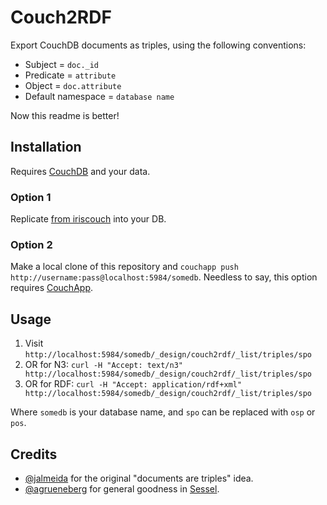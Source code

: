 # Couch2RDF

Export CouchDB documents as triples, using the following conventions:

* Subject = ``doc._id``
* Predicate = ``attribute``
* Object = ``doc.attribute``
* Default namespace = ``database name``

Now this readme is better!

## Installation

Requires [CouchDB](http://couchdb.apache.org/) and your data.

### Option 1

Replicate [from iriscouch](http://robbinsd.iriscouch.com/couch2rdf) into your DB.

### Option 2

Make a local clone of this repository and ``couchapp push http://username:pass@localhost:5984/somedb``.
Needless to say, this option requires [CouchApp](http://couchapp.org/page/index).

## Usage

1. Visit ``http://localhost:5984/somedb/_design/couch2rdf/_list/triples/spo``
2. OR for N3: ``curl -H "Accept: text/n3" http://localhost:5984/somedb/_design/couch2rdf/_list/triples/spo``
3. OR for RDF: ``curl -H "Accept: application/rdf+xml" http://localhost:5984/somedb/_design/couch2rdf/_list/triples/spo``

Where ``somedb`` is your database name, and ``spo`` can be replaced with ``osp`` or ``pos``.

## Credits

* [@jalmeida](https://github.com/jonasalmeida) for the original "documents are triples" idea.
* [@agrueneberg](https://github.com/agrueneberg) for general goodness in [Sessel](https://github.com/agrueneberg/Sessel).
